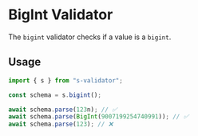 # BigInt Validator

The `bigint` validator checks if a value is a `bigint`.

## Usage

```typescript
import { s } from "s-validator";

const schema = s.bigint();

await schema.parse(123n); // ✅
await schema.parse(BigInt(9007199254740991)); // ✅
await schema.parse(123); // ❌
```
